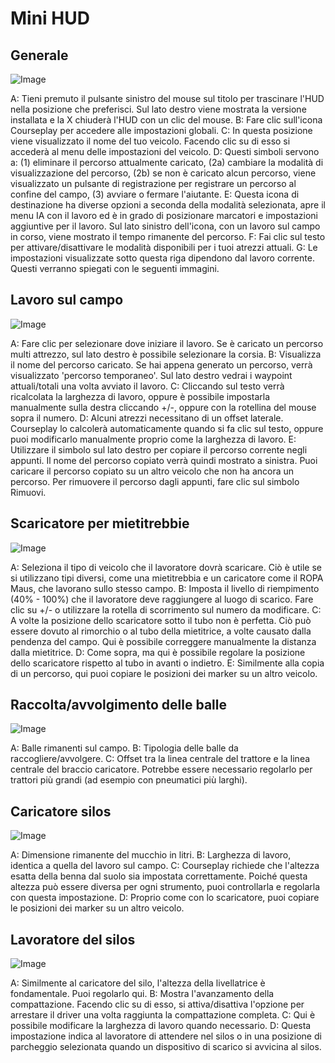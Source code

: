 # Mini HUD

## Generale

![Image](/home/runner/work/CourseplayHelp/CourseplayHelp/minihudhelp_general_0_0_478_305.png)


A: Tieni premuto il pulsante sinistro del mouse sul titolo per trascinare l'HUD nella posizione che preferisci. Sul lato destro viene mostrata la versione installata e la X chiuderà l'HUD con un clic del mouse.
B: Fare clic sull'icona Courseplay per accedere alle impostazioni globali.
C: In questa posizione viene visualizzato il nome del tuo veicolo. Facendo clic su di esso si accederà al menu delle impostazioni del veicolo.
D: Questi simboli servono a: (1) eliminare il percorso attualmente caricato, (2a) cambiare la modalità di visualizzazione del percorso, (2b) se non è caricato alcun percorso, viene visualizzato un pulsante di registrazione per registrare un percorso al confine del campo, (3) avviare o fermare l'aiutante.
E: Questa icona di destinazione ha diverse opzioni a seconda della modalità selezionata, apre il menu IA con il lavoro ed è in grado di posizionare marcatori e impostazioni aggiuntive per il lavoro. Sul lato sinistro dell'icona, con un lavoro sul campo in corso, viene mostrato il tempo rimanente del percorso.
F: Fai clic sul testo per attivare/disattivare le modalità disponibili per i tuoi atrezzi attuali.
G: Le impostazioni visualizzate sotto questa riga dipendono dal lavoro corrente. Questi verranno spiegati con le seguenti immagini.


## Lavoro sul campo

![Image](/home/runner/work/CourseplayHelp/CourseplayHelp/minihudhelp_fieldwork_0_0_478_305.png)


A: Fare clic per selezionare dove iniziare il lavoro. Se è caricato un percorso multi attrezzo, sul lato destro è possibile selezionare la corsia.
B: Visualizza il nome del percorso caricato. Se hai appena generato un percorso, verrà visualizzato 'percorso temporaneo'. Sul lato destro vedrai i waypoint attuali/totali una volta avviato il lavoro.
C: Cliccando sul testo verrà ricalcolata la larghezza di lavoro, oppure è possibile impostarla manualmente sulla destra cliccando +/-, oppure con la rotellina del mouse sopra il numero.
D: Alcuni atrezzi necessitano di un offset laterale. Courseplay lo calcolerà automaticamente quando si fa clic sul testo, oppure puoi modificarlo manualmente proprio come la larghezza di lavoro.
E: Utilizzare il simbolo sul lato destro per copiare il percorso corrente negli appunti. Il nome del percorso copiato verrà quindi mostrato a sinistra. Puoi caricare il percorso copiato su un altro veicolo che non ha ancora un percorso. Per rimuovere il percorso dagli appunti, fare clic sul simbolo Rimuovi.


## Scaricatore per mietitrebbie

![Image](/home/runner/work/CourseplayHelp/CourseplayHelp/minihudhelp_combineunload_0_0_478_305.png)


A: Seleziona il tipo di veicolo che il lavoratore dovrà scaricare. Ciò è utile se si utilizzano tipi diversi, come una mietitrebbia e un caricatore come il ROPA Maus, che lavorano sullo stesso campo.
B: Imposta il livello di riempimento (40% - 100%) che il lavoratore deve raggiungere al luogo di scarico. Fare clic su +/- o utilizzare la rotella di scorrimento sul numero da modificare.
C: A volte la posizione dello scaricatore sotto il tubo non è perfetta. Ciò può essere dovuto al rimorchio o al tubo della mietitrice, a volte causato dalla pendenza del campo. Qui è possibile correggere manualmente la distanza dalla mietitrice.
D: Come sopra, ma qui è possibile regolare la posizione dello scaricatore rispetto al tubo in avanti o indietro.
E: Similmente alla copia di un percorso, qui puoi copiare le posizioni dei marker su un altro veicolo.


## Raccolta/avvolgimento delle balle

![Image](/home/runner/work/CourseplayHelp/CourseplayHelp/minihudhelp_balecollect_0_0_478_305.png)


A: Balle rimanenti sul campo.
B: Tipologia delle balle da raccogliere/avvolgere.
C: Offset tra la linea centrale del trattore e la linea centrale del braccio caricatore. Potrebbe essere necessario regolarlo per trattori più grandi (ad esempio con pneumatici più larghi).


## Caricatore silos

![Image](/home/runner/work/CourseplayHelp/CourseplayHelp/minihudhelp_siloloader_0_0_478_305.png)


A: Dimensione rimanente del mucchio in litri.
B: Larghezza di lavoro, identica a quella del lavoro sul campo.
C: Courseplay richiede che l'altezza esatta della benna dal suolo sia impostata correttamente. Poiché questa altezza può essere diversa per ogni strumento, puoi controllarla e regolarla con questa impostazione.
D: Proprio come con lo scaricatore, puoi copiare le posizioni dei marker su un altro veicolo.


## Lavoratore del silos

![Image](/home/runner/work/CourseplayHelp/CourseplayHelp/minihudhelp_siloworker_0_0_478_305.png)


A: Similmente al caricatore del silo, l'altezza della livellatrice è fondamentale. Puoi regolarlo qui.
B: Mostra l'avanzamento della compattazione. Facendo clic su di esso, si attiva/disattiva l'opzione per arrestare il driver una volta raggiunta la compattazione completa.
C: Qui è possibile modificare la larghezza di lavoro quando necessario.
D: Questa impostazione indica al lavoratore di attendere nel silos o in una posizione di parcheggio selezionata quando un dispositivo di scarico si avvicina al silos.


